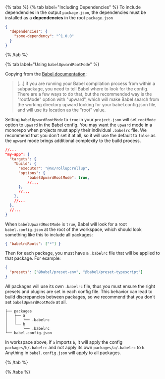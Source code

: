 {% tabs %}
{% tab label="Including Dependencies" %}
To include dependencies in the output `package.json`, the dependencies must be installed as a **dependencies** in the root `package.json`

```json {% fileName="package.json" %}
{
  "dependencies": {
    "some-dependency": "^1.0.0"
  }
}
```

{% /tab %}

{% tab label="Using `babelUpwardRootMode`" %}

Copying from the [Babel documentation](https://babeljs.io/docs/config-files#root-babelconfigjson-file):

> [...] if you are running your Babel compilation process from within a subpackage, you need to tell Babel where to look for the config. There are a few ways to do that, but the recommended way is the "rootMode" option with "upward", which will make Babel search from the working directory upward looking for your babel.config.json file, and will use its location as the "root" value.

Setting `babelUpwardRootMode` to `true` in your `project.json` will set `rootMode` option to `upward` in the Babel config. You may want the `upward` mode in a monorepo when projects must apply their individual `.babelrc` file. We recommend that you don't set it at all, so it will use the default to `false` as the `upward` mode brings additional complexity to the build process.

```json
//...
"my-app": {
  "targets": {
    "build": {
      "executor": "@nx/rollup:rollup",
      "options": {
          "babelUpwardRootMode": true,
          //...
      },
      //...
    },
    //...
  },
  //...
}
```

When `babelUpwardRootMode` is `true`, Babel will look for a root `babel.config.json` at the root of the workspace, which should look something like this to include all packages:

```json
{ "babelrcRoots": ["*"] }
```

Then for each package, you must have a `.babelrc` file that will be applied to that package. For example:

```json
{
  "presets": ["@babel/preset-env", "@babel/preset-typescript"]
}
```

All packages will use its own `.babelrc` file, thus you must ensure the right presets and plugins are set in each config file. This behavior can lead to build discrepancies between packages, so we recommend that you don't set `babelUpwardRootMode` at all.

```treeview
├── packages
│   ├── a
│   │   └── .babelrc
│   └── b
│       └── .babelrc
└── babel.config.json
```

In workspace above, if `a` imports `b`, it will apply the config `packages/b/.babelrc` and not apply its own `packages/a/.babelrc` to `b`. Anything in `babel.config.json` will apply to all packages.

{% /tab %}

{% /tabs %}
